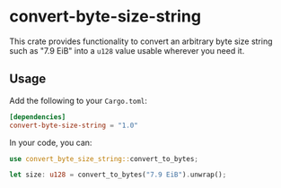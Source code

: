 # convert-byte-size-string

This crate provides functionality to convert an arbitrary byte size string such as "7.9 EiB" into a `u128` value usable wherever you need it.

## Usage

Add the following to your `Cargo.toml`:

```toml
[dependencies]
convert-byte-size-string = "1.0"
```

In your code, you can:

```rust
use convert_byte_size_string::convert_to_bytes;

let size: u128 = convert_to_bytes("7.9 EiB").unwrap();
```